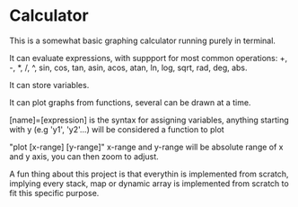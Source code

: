 # Calculator

This is a somewhat basic graphing calculator running purely in terminal.

It can evaluate expressions, with suppport for most common operations:
+, -, *, /, ^, sin, cos, tan, asin, acos, atan, ln, log, sqrt, rad, deg, abs.

It can store variables.

It can plot graphs from functions, several can be drawn at a time.

[name]=[expression] is the syntax for assigning variables, anything starting with y (e.g 'y1', 'y2'...) will be considered a function to plot

"plot [x-range] [y-range]" x-range and y-range will be absolute range of x and y axis, you can then zoom to adjust.

A fun thing about this project is that everythin is implemented from scratch, implying every stack, map or dynamic array is implemented from scratch to fit this specific purpose.
